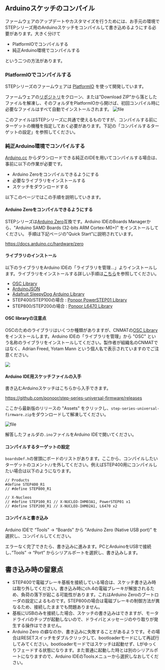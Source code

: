 ## Arduinoスケッチのコンパイル
ファームウェアのアップデートやカスタマイズを行うためには、お手元の環境でSTEPシリーズ用のArduinoスケッチをコンパイルして書き込めるようにする必要があります。大きく分けて
- PlatformIOでコンパイルする
- 純正Arduino環境でコンパイルする

という二つの方法があります。

### PlatformIOでコンパイルする
STEPシリーズのファームウェアは [PlatformIO](https://platformio.org/) を使って開発しています。

ファームウェアの[リポジトリ](https://github.com/ponoor/step-series-universal-firmware)をクローン、または"Download ZIP"から落としたファイルを解凍し、そのフォルダをPlatformIOから開けば、初回コンパイル時に必要なファイルはすべて自動でインストールされます。
![file](https://ponoor.com/cms/wp-content/uploads/2020/08/image-1648187813165.png)

このファイルはSTEPシリーズに共通で使えるものですが、コンパイルする前にターゲットの機種を指定しておく必要があります。下記の「コンパイルするターゲットの設定」を参照してください。

### 純正Arduino環境でコンパイルする
[Arduino.cc](https://www.arduino.cc/) からダウンロードできる純正のIDEを用いてコンパイルする場合は、事前に以下の作業が必要です。
- Arduino Zeroをコンパイルできるようにする
- 必要なライブラリをインストールする
- スケッチをダウンロードする

以下このページではこの手順を説明していきます。

#### Arduino Zeroをコンパイルできるようにする
STEPシリーズは[Arduino Zero](https://www.arduino.cc/en/Main/ArduinoBoardZero&)互換です。Arduino IDEのBoards Managerから、"Arduino SAMD Boards (32-bits ARM Cortex-M0+)" をインストールしてください。
手順は下記ページの"Quick Start"に説明されています。

https://docs.arduino.cc/hardware/zero

#### ライブラリのインストール
以下のライブラリをArduino IDEの「ライブラリを管理...」よりインストールします。ライブラリをインストールする詳しい手順は[こちら](https://www.arduino.cc/en/guide/libraries)を参照してください。
- [OSC Library](https://github.com/CNMAT/OSC)
- [ArduinoJSON](https://arduinojson.org/)
- [Adafruit SleepyDog Arduino Library](https://github.com/adafruit/Adafruit_SleepyDog)
- STEP400/STEP100の場合 : [Ponoor PowerSTEP01 Library](https://github.com/ponoor/Ponoor_PowerSTEP01_Library)
- STEP800/STEP200の場合 : [Ponoor L6470 Library](https://github.com/ponoor/Ponoor_L6470_Library)

#### OSC libraryの注意点
OSCのためのライブラリはいくつか種類がありますが、CNMATの[OSC Library](https://github.com/CNMAT/OSC)をインストールします。Arduino IDEの「ライブラリを管理」から "OSC" という名称のライブラリをインストールしてください。製作者が組織名のCNMATではなく、Adrian Freed, Yotam Mann という個人名で表示されていますのでご注意ください。

![](http://ponoor.com/manage/wp-content/uploads/2020/09/OSC_library_manager.png)

#### Arduino IDE用スケッチファイルの入手
書き込むArduinoスケッチはこちらから入手できます。

https://github.com/ponoor/step-series-universal-firmware/releases

ここから最新版のリリースの "Assets" をクリックし、`step-series-universal-firmware.zip`をダウンロードして解凍してください。

![file](https://ponoor.com/cms/wp-content/uploads/2022/01/image-1643348613641.png)

解答したフォルダの`.ino`ファイルをArduino IDEで開いてください。

#### コンパイルするターゲットの設定
`boardsDef.h`の冒頭にボードのリストがあります。ここから、コンパイルしたいターゲットのコメント`//`を外してください。例えばSTEP400用にコンパイルしたい場合は以下のようになります。
```
// Products
#define STEP400_R1
// #define STEP800_R1

// X-Nucleos
// #define STEP100_R1 // X-NUCLEO-IHM03A1, PowerSTEP01 x1
// #define STEP200_R1 // X-NUCLEO-IHM02A1, L6470 x2 
```

#### コンパイルと書き込み
Arduino IDEで “Tools” -> “Boards” から “Arduino Zero (Native USB port)” を選択し、コンパイルしてください。

エラーなく完了できたら、書き込みに進みます。PCとArduinoをUSBで接続し、”Tools” -> “Port” からシリアルポートを選択し、書き込みします。
## 書き込み時の留意点
- STEP400で電磁ブレーキ基板を接続している場合は、スケッチ書き込み時は取り外してください。書き込み時にch.4の電磁ブレーキが解放されるため、負荷の落下が起こる可能性があります。これはArduino Zeroのブートローダの設定によるものです。STEP800の場合は電磁ブレーキの制御方法が異なるため、接続したままでも問題ありません。
- 基板にUSBのみを接続した場合、スケッチの書き込みはできますが、モータドライバのチップが起動しないので、ドライバとメッセージのやり取りが発生する操作はできません。
- Arduino Zero の癖なのか、書き込みに失敗することがあるようです。その場合はRESETスイッチをダブルクリックして、bootloaderモードにして再試行してみてください。bootloaderモードではスケッチは起動せず、Lがゆっくりフェードする状態になります。また普通に起動した時とは別のシリアルポートになりますので、Arduino IDEのToolsメニューから選択しなおしてください。